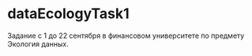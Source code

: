 # dataEcologyTask1
Задание с 1 до 22 сентября в финансовом университете по предмету Экология данных.
